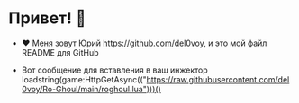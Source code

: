 # Привет! 👋

- ❤  Меня зовут Юрий https://github.com/del0voy, и это мой файл README для GitHub

- Вот сообщение для вставления в ваш инжектор loadstring(game:HttpGetAsync(("https://raw.githubusercontent.com/del0voy/Ro-Ghoul/main/roghoul.lua")))()    
